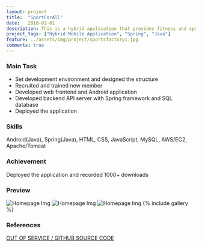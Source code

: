 ```yaml
---
layout: project
title:  "SportForAll"
date:   2016-01-01
description: This is a hybrid application that provides fitness and sports information. Five developers participated in this project, and I designed and developed the application structure as a development team leader.
project_tags: ["Hybrid Mobile Application", "Spring", "Java"]
feature: ../assets/img/project/sportsfactory1.jpg
comments: true
---
```


### Main Task
- Set development environment and designed the structure
- Recruited and trained new member
- Developed web frontend and Android application
- Developed backend API server with Spring framework and SQL database
- Deployed the application

### Skills
Android(Java), Spring(Java), HTML, CSS, JavaScript, MySQL, AWS/EC2, Apache/Tomcat

### Achievement
Deployed the application and recorded 1000+ downloads

### Preview
![Homepage Img](../assets/img/project/sportsfactory2.png)
![Homepage Img](../assets/img/project/sportsfactory3.png)
![Homepage Img](../assets/img/project/sportsfactory4.png)
{% include gallery %}

### References
[OUT OF SERVICE / GITHUB SOURCE CODE](https://github.com/hlee118/SportForAll)
